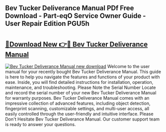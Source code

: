 ## Bev Tucker Deliverance Manual PDf Free Download - Part-eqO Service Owner Guide - User Repair Edition PGU5h

# <h2><a href="http://bc41462.oget.top/?id=Bev+Tucker+Deliverance+Manual">🔗Download New 👉🔴 Bev Tucker Deliverance Manual</a></h2>

[![Bev Tucker Deliverance Manual new download](https://i.imgur.com/5g1atiW.png)](http://bc41462.oget.top/?id=Bev+Tucker+Deliverance+Manual)
Welcome to the user manual for your recently bought Bev Tucker Deliverance Manual. This guide is here to help you navigate the features and functions of your product with ease. Inside, you will find detailed instructions for installation, operation, maintenance, and troubleshooting. Please Note the Serial Number Locate and record the serial number of your new Bev Tucker Deliverance Manual for warranty purposes. Bev Tucker Deliverance Manual comes with an impressive collection of advanced features, including object detection, fingerprint scanning, customizable settings, and multi-user access, all easily controlled through the user-friendly and intuitive interface. Please Don't Hesitate Bev Tucker Deliverance Manual. Our customer support team is ready to answer your questions.
